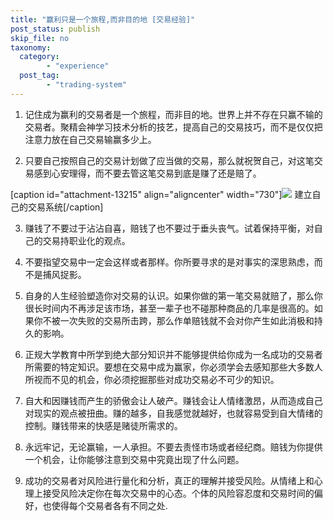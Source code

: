 ```yaml
---
title: "赢利只是一个旅程,而非目的地 [交易经验]"
post_status: publish
skip_file: no
taxonomy:
  category:
        - "experience"
  post_tag:
        - "trading-system"
---
```


1. 记住成为赢利的交易者是一个旅程，而非目的地。世界上并不存在只赢不输的交易者。聚精会神学习技术分析的技艺，提高自己的交易技巧，而不是仅仅把注意力放在自己交易输赢多少上。
    
2. 只要自己按照自己的交易计划做了应当做的交易，那么就祝贺自己，对这笔交易感到心安理得，而不要去管这笔交易到底是赚了还是赔了。
    

\[caption id="attachment-13215" align="aligncenter" width="730"\]![](https://cdn.fendou.la/funstoutiao/2019/04/1557232863-Trading-System.jpg) 建立自己的交易系统\[/caption\]

3. 赚钱了不要过于沾沾自喜，赔钱了也不要过于垂头丧气。试着保持平衡，对自己的交易持职业化的观点。
    
4. 不要指望交易中一定会这样或者那样。你所要寻求的是对事实的深思熟虑，而不是捕风捉影。
    
5. 自身的人生经验塑造你对交易的认识。如果你做的第一笔交易就赔了，那么你很长时间内不再涉足该市场，甚至一辈子也不碰那种商品的几率是很高的。如果你不被一次失败的交易所击跨，那么作单赔钱就不会对你产生如此消极和持久的影响。
    
6. 正规大学教育中所学到绝大部分知识并不能够提供给你成为一名成功的交易者所需要的特定知识。要想在交易中成为赢家，你必须学会去感知那些大多数人所视而不见的机会，你必须挖掘那些对成功交易必不可少的知识。
    
7. 自大和因赚钱而产生的骄傲会让人破产。赚钱会让人情绪激昂，从而造成自己对现实的观点被扭曲。赚的越多，自我感觉就越好，也就容易受到自大情绪的控制。赚钱带来的快感是赌徒所需求的。
    
8. 永远牢记，无论赢输，一人承担。不要去责怪市场或者经纪商。赔钱为你提供一个机会，让你能够注意到交易中究竟出现了什么问题。
    
9. 成功的交易者对风险进行量化和分析，真正的理解并接受风险。从情绪上和心理上接受风险决定你在每次交易中的心态。个体的风险容忍度和交易时间的偏好，也使得每个交易者各有不同之处.
